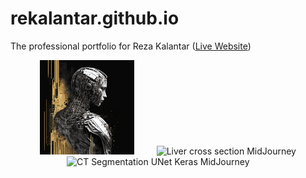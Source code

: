 # rekalantar.github.io
The professional portfolio for Reza Kalantar ([Live Website](https://rekalantar.github.io/index.html))

<p align="center">
  <img alt="Liver cross section MidJourney" src="https://github.com/rekalantar/rekalantar.github.io/blob/main/images/image8.png?raw=true" width="30%">
&nbsp; &nbsp; &nbsp; &nbsp;
  <img alt="Liver cross section MidJourney" src="https://user-images.githubusercontent.com/51782618/me.JPG" width="30%">
  <img alt="CT Segmentation UNet Keras MidJourney" src="https://user-images.githubusercontent.com/51782618/212577296-a74d7c0d-1bcf-4cd4-bbd6-0c51d49aeb8f.png" width="30%">
&nbsp; &nbsp; &nbsp; &nbsp;
</p>


